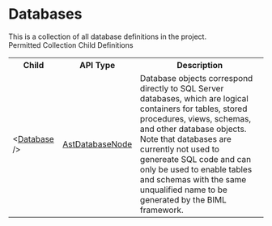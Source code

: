 # Databases

<div class="LanguageSummary"><div class ="SummaryItem">This is a collection of all database definitions in the project.</div></div><div class="SchemaBindingGroup"><div class="SchemaBindingGroupHeader">Permitted Collection Child Definitions</div><table id="SchemaBindingList" class="SchemaBindingList"><tbody><tr><th class="SchemaBindingNameColumnHeader">Child</th><th class="SchemaBindingTypeColumnHeader">API Type</th><th class="SchemaBindingSummaryColumnHeader">Description</th></tr><tr class="cd0"><td class="SchemaBindingName"><span class="punc">&lt;</span><a href=Varigence.Languages.Biml.Table.AstDatabaseNode.html">Database</a><span class="punc"> /&gt;</span></td><td class="SchemaBindingType"><a href="../api-reference/Varigence.Languages.Biml.Table.AstDatabaseNode.html">AstDatabaseNode</a></td><td class="SchemaBindingSummary">Database objects correspond directly to SQL Server databases, which are logical containers for tables, stored procedures, views, schemas, and other database objects.  Note that databases are currently not used to genereate SQL code and can only be used to enable tables and schemas with the same unqualified name to be generated by the BIML framework.</td></tr></tbody></table></div>